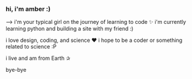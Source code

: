 ### hi, i'm amber :)  

--> i'm your typical girl on the journey of learning to code ✨ i'm currently learning python and building a site with my friend :)

i love design, coding, and science ❤︎ i hope to be a coder or something related to science :P

i live and am from Earth ✰

bye-bye

